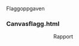 Flaggoppgaven

### Canvasflagg.html
<!DOCTYPE html>
<html lang="no-NB">
<head>
   <meta charset="UTF-8">
   <title>Muritius-Nasjonalflagg</title>
</head>
<body>
   <canvas id="canvas" width="900px" height="600" style="margin-top:150px; margin-left: 25%;"></canvas>
   <script>

      //getElementById tar elementet fra html basert på ID
      //getContext sier noe om hvordan utformingen skal være
const canvas = document.getElementById("canvas");
const ctx = canvas.getContext("2d");

//fillStyle setter farge på området
//fillRect setter området som skal farges

ctx.fillStyle = "#D01C1F";
ctx.fillRect(0, 0, 900, 150);
ctx.fillStyle = "#2D3347";
ctx.fillRect(0, 150, 900, 150);
ctx.fillStyle = "#F7B718";
ctx.fillRect(0, 300, 900, 150);
ctx.fillStyle ="#008614";
ctx.fillRect(0, 450, 900, 150);

   </script>
</body>
</html>
Rapport

